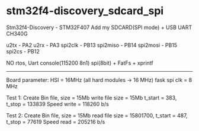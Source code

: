 # stm32f4-discovery_sdcard_spi
Stm32f4-Discovery - STM32F407
Add my SDCARD(SPI mode) + USB UART CH340G

u2tx     - PA2
u2rx     - PA3
spi2clk  - PB13
spi2miso - PB14
spi2mosi - PB15
spi2cs   - PB12

NO rtos, Uart console(115200 8n1)
spi(8bit) + FatFs + xprintf

-------------------------------------------------------------------------------
Board parameter:
 HSI = 16MHz (all hard modules -> 16 MHz)
 fask spi clk = 8 MHz

Test 1:
Create Bin file, size = 15Mb
write file size = 15Mb t_start = 383, t_stop = 133839 Speed write = 118260 b/s

Test 2:
Create Bin file, size = 15Mb
read file size = 15801700, t_start = 487, t_stop = 77619 Speed read = 205216 b/s
